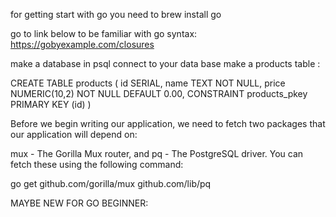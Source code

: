 for getting start with go you need to 
 brew install go



go to link below to be familiar with go syntax:
 https://gobyexample.com/closures

make a database in psql
connect to your data base
make a products table :

CREATE TABLE products
(
    id SERIAL,
    name TEXT NOT NULL,
    price NUMERIC(10,2) NOT NULL DEFAULT 0.00,
    CONSTRAINT products_pkey PRIMARY KEY (id)
)

Before we begin writing our application, we need to fetch two packages that our application will depend on:

mux - The Gorilla Mux router, and
pq - The PostgreSQL driver.
You can fetch these using the following command:

go get github.com/gorilla/mux github.com/lib/pq





 

MAYBE NEW FOR GO BEGINNER:

